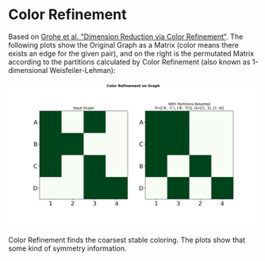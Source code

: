 # Color Refinement

Based on [Grohe et al. "Dimension Reduction via Color Refinement"](https://arxiv.org/pdf/1307.5697.pdf). The following plots show the Original Graph as a Matrix (color means there exists an edge for the given pair),
and on the right is the permutated Matrix according to the partitions calculated by Color Refinement (also known as 1-dimensional Weisfeiler-Lehman):

![partitions.png](imgs/partitions.png)

Color Refinement finds the coarsest stable coloring. The plots show that some kind of symmetry information.